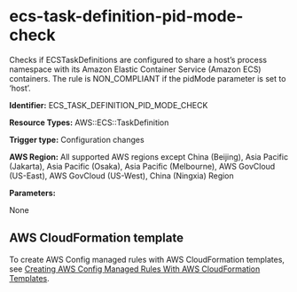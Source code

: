 # ecs\-task\-definition\-pid\-mode\-check<a name="ecs-task-definition-pid-mode-check"></a>

Checks if ECSTaskDefinitions are configured to share a host’s process namespace with its Amazon Elastic Container Service \(Amazon ECS\) containers\. The rule is NON\_COMPLIANT if the pidMode parameter is set to ‘host’\. 

**Identifier:** ECS\_TASK\_DEFINITION\_PID\_MODE\_CHECK

**Resource Types:** AWS::ECS::TaskDefinition

**Trigger type:** Configuration changes

**AWS Region:** All supported AWS regions except China \(Beijing\), Asia Pacific \(Jakarta\), Asia Pacific \(Osaka\), Asia Pacific \(Melbourne\), AWS GovCloud \(US\-East\), AWS GovCloud \(US\-West\), China \(Ningxia\) Region

**Parameters:**

None  

## AWS CloudFormation template<a name="w2aac12c33c15b9d263c17"></a>

To create AWS Config managed rules with AWS CloudFormation templates, see [Creating AWS Config Managed Rules With AWS CloudFormation Templates](aws-config-managed-rules-cloudformation-templates.md)\.